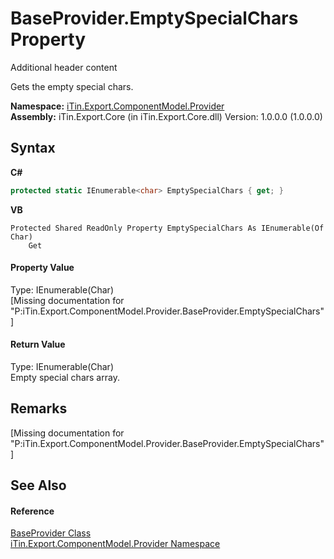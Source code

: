 # BaseProvider.EmptySpecialChars Property 
Additional header content 

Gets the empty special chars.

**Namespace:**&nbsp;<a href="N_iTin_Export_ComponentModel_Provider">iTin.Export.ComponentModel.Provider</a><br />**Assembly:**&nbsp;iTin.Export.Core (in iTin.Export.Core.dll) Version: 1.0.0.0 (1.0.0.0)

## Syntax

**C#**<br />
``` C#
protected static IEnumerable<char> EmptySpecialChars { get; }
```

**VB**<br />
``` VB
Protected Shared ReadOnly Property EmptySpecialChars As IEnumerable(Of Char)
	Get
```


#### Property Value
Type: IEnumerable(Char)<br />\[Missing <value> documentation for "P:iTin.Export.ComponentModel.Provider.BaseProvider.EmptySpecialChars"\]

#### Return Value
Type: IEnumerable(Char)<br />Empty special chars array.

## Remarks
\[Missing <remarks> documentation for "P:iTin.Export.ComponentModel.Provider.BaseProvider.EmptySpecialChars"\]

## See Also


#### Reference
<a href="T_iTin_Export_ComponentModel_Provider_BaseProvider">BaseProvider Class</a><br /><a href="N_iTin_Export_ComponentModel_Provider">iTin.Export.ComponentModel.Provider Namespace</a><br />